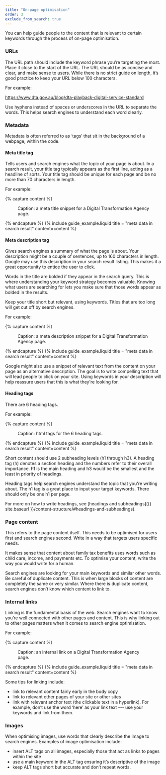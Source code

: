 ```yaml
---
title: "On-page optimisation"
order: 3
exclude_from_search: true
---
```


You can help guide people to the content that is relevant to certain keywords through the process of on-page optimisation. 

### URLs

The URL path should include the keyword phrase you’re targeting the most. Place it close to the start of the URL. The URL should be as concise and clear, and make sense to users. While there is no strict guide on length, it’s good practice to keep your URL below 100 characters. 

For example:

https://www.dta.gov.au/blog/dta-playback-digital-service-standard

Use hyphens instead of spaces or underscores in the URL to separate the words. This helps search engines to understand each word clearly.

### Metadata

Metadata is often referred to as ‘tags’ that sit in the background of a webpage, within the code.

#### Meta title tag

Tells users and search engines what the topic of your page is about. In a search result, your title tag typically appears as the first line, acting as a headline of sorts. Your title tag should be unique for each page and be no more than 70 characters in length.

For example:

{% capture content %}
<figure>
  <img src='{{site.baseurl}}/assets/seo-metatitle.png' alt='' />
  <figcaption>Caption: a meta title snippet for a Digital Transformation Agency page.</figcaption>
</figure>
{% endcapture %}
{% include guide_example.liquid
  title = "meta data in search result"
  content=content
%}

#### Meta description tag

Gives search engines a summary of what the page is about. Your description might be a couple of sentences, up to 160 characters in length. Google may use this description in your search result listing. This makes it a great opportunity to entice the user to click. 

Words in the title are bolded if they appear in the search query. This is where understanding your keyword strategy becomes valuable. Knowing what users are searching for lets you make sure that those words appear as bolded in the results.

Keep your title short but relevant, using keywords. Titles that are too long will get cut off by search engines.

For example: 

{% capture content %}
<figure>
  <img src='{{site.baseurl}}/assets/seo-metadescription.png' alt='' />
  <figcaption>Caption: a meta description snippet for a Digital Transformation Agency page.</figcaption>
</figure>
{% endcapture %}
{% include guide_example.liquid
  title = "meta data in search result"
  content=content
%}

Google might also use a snippet of relevant text from the content on your page as an alternative description. 
The goal is to write compelling text that will lead people to click on your site. Using keywords in your description will help reassure users that this is what they're looking for. 

#### Heading tags

There are 6 heading tags.

For example:

{% capture content %}
<figure>
  <img src='{{site.baseurl}}/assets/seo-headings.png' alt='' />
  <figcaption>Caption: html tags for the 6 heading tags.</figcaption>
</figure>
{% endcapture %}
{% include guide_example.liquid
  title = "meta data in search result"
  content=content
%}

Short content should use 2 subheading levels (h1 through h3). A heading tag (h) denotes a section heading and the numbers refer to their overall importance. h1 is the main heading and h3 would be the smallest and the least in priority of headings.

Heading tags help search engines understand the topic that you're writing about. The h1 tag is a great place to input your target keywords. There should only be one h1 per page.

For more on how to write headings, see [headings and subheadings]({{ site.baseurl }}/content-structure/#headings-and-subheadings).

### Page content

This refers to the page content itself. This needs to be optimised for users first and search engines second. Write in a way that targets users specific needs.

It makes sense that content about family tax benefits uses words such as child care, income, and payments etc. To optimise your content, write the way you would write for a human.

Search engines are looking for your main keywords and similar other words. Be careful of duplicate content. This is when large blocks of content are completely the same or very similar. Where there is duplicate content, search engines don’t know which content to link to.

### Internal links

Linking is the fundamental basis of the web. Search engines want to know you’re well connected with other pages and content. This is why linking out to other pages matters when it comes to search engine optimisation. 

For example:

{% capture content %}
<figure>
  <img src='{{site.baseurl}}/assets/seo-links.png' alt='' />
  <figcaption>Caption: an internal link on a Digital Transformation Agency page.</figcaption>
</figure>
{% endcapture %}
{% include guide_example.liquid
  title = "meta data in search result"
  content=content
%}

Some tips for linking include:

- link to relevant content fairly early in the body copy
- link to relevant other pages of your site or other sites
- link with relevant anchor text (the clickable text in a hyperlink). For example, don’t use the word ‘here’ as your link text --- use your keywords and link from them.

### Images

When optimising images, use words that clearly describe the image to search engines. Examples of image optimisation include:

- insert ALT tags on all images, especially those that act as links to pages within the site
- use a main keyword in the ALT tag ensuring it’s descriptive of the image
- keep ALT tags short but accurate and don’t repeat words.
